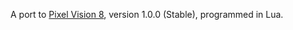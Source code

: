 A port to [Pixel Vision 8](https://pixelvision8.itch.io/pv8), version 1.0.0 (Stable), programmed in Lua.
